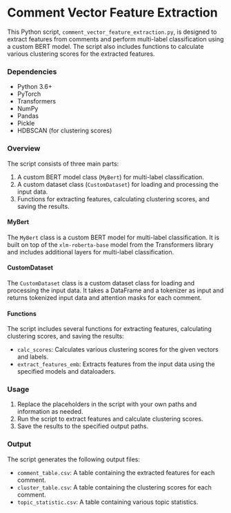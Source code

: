 # Comment Vector Feature Extraction

This Python script, `comment_vector_feature_extraction.py`, is designed to extract features from comments and perform multi-label classification using a custom BERT model. The script also includes functions to calculate various clustering scores for the extracted features.

### Dependencies

- Python 3.6+
- PyTorch
- Transformers
- NumPy
- Pandas
- Pickle
- HDBSCAN (for clustering scores)

### Overview

The script consists of three main parts:

1. A custom BERT model class (`MyBert`) for multi-label classification.
2. A custom dataset class (`CustomDataset`) for loading and processing the input data.
3. Functions for extracting features, calculating clustering scores, and saving the results.

#### MyBert

The `MyBert` class is a custom BERT model for multi-label classification. It is built on top of the `xlm-roberta-base` model from the Transformers library and includes additional layers for multi-label classification.

#### CustomDataset

The `CustomDataset` class is a custom dataset class for loading and processing the input data. It takes a DataFrame and a tokenizer as input and returns tokenized input data and attention masks for each comment.

#### Functions

The script includes several functions for extracting features, calculating clustering scores, and saving the results:

- `calc_scores`: Calculates various clustering scores for the given vectors and labels.
- `extract_features_emb`: Extracts features from the input data using the specified models and dataloaders.

### Usage

1. Replace the placeholders in the script with your own paths and information as needed.
2. Run the script to extract features and calculate clustering scores.
3. Save the results to the specified output paths.

### Output

The script generates the following output files:

- `comment_table.csv`: A table containing the extracted features for each comment.
- `cluster_table.csv`: A table containing the clustering scores for each comment.
- `topic_statistic.csv`: A table containing various topic statistics.